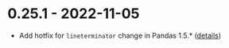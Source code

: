 # 0.25.1 - 2022-11-05

- Add hotfix for `lineterminator` change in Pandas 1.5.* ([details](https://github.com/pandas-dev/pandas/pull/45302))

